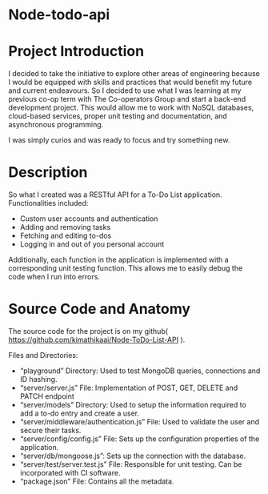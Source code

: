 # Node-todo-api

# Project Introduction

I decided to take the initiative to explore other areas of engineering because I would be equipped with skills and practices that would benefit my future and current endeavours. So I decided to use what I was learning at my previous co-op term with The Co-operators Group and start a back-end development project. This would allow me to work with NoSQL databases, cloud-based services, proper unit testing and documentation, and asynchronous programming.

I was simply curios and was ready to focus and try something new.

# Description

So what I created was a RESTful API for a To-Do List application. Functionalities included:  
- Custom user accounts and authentication  
- Adding and removing tasks  
- Fetching and editing to-dos  
- Logging in and out of you personal account  

Additionally, each function in the application is implemented with a corresponding unit testing function. This allows me to easily debug the code when I run into errors. 

# Source Code and Anatomy

The source code for the project is on my github( https://github.com/kimathikaai/Node-ToDo-List-API ).

Files and Directories:  
- “playground” Directory: Used to test MongoDB queries, connections and ID hashing.  
- “server/server.js” File: Implementation of POST, GET, DELETE and PATCH endpoint  
- “server/models” Directory: Used to setup the information required to add a to-do entry and create a user.  
- “server/middleware/authentication.js” File: Used to validate the user and secure their tasks.  
- “server/config/config.js” File: Sets up the configuration properties of the application.  
- “server/db/mongoose.js”: Sets up the connection with the database.  
- “server/test/server.test.js” File: Responsible for unit testing. Can be incorporated with CI software.  
- “package.json” File: Contains all the metadata.  


